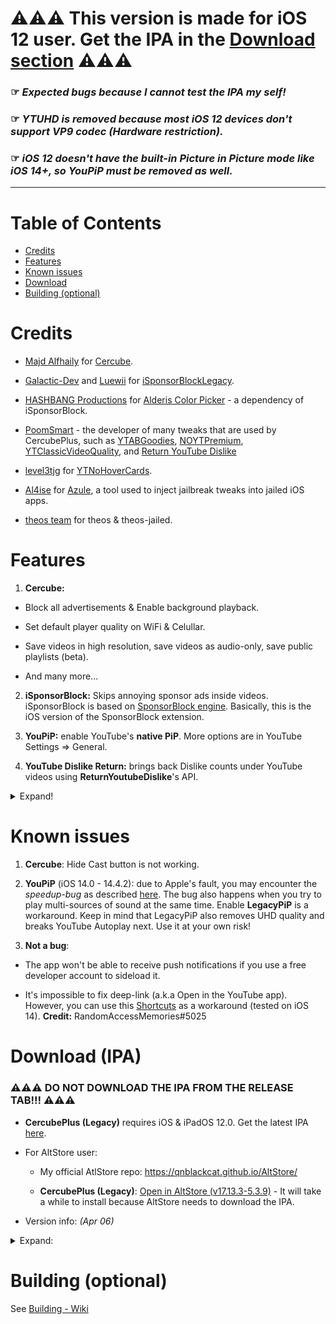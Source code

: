 # ⚠️⚠️⚠️ This version is made for iOS 12 user. Get the IPA in the [Download section](#download-ipa) ⚠️⚠️⚠️
### ☞ _Expected bugs because I cannot test the IPA my self!_
### ☞ _YTUHD is removed because most iOS 12 devices don't support VP9 codec (Hardware restriction)._
### ☞ _iOS 12 doesn't have the built-in Picture in Picture mode like iOS 14+, so YouPiP must be removed as well._
***

# Table of Contents
* [Credits](#credits)
* [Features](#features)
* [Known issues](#known-issues)
* [Download](#download-ipa)
* [Building (optional)](#building-optional)


# Credits

- [Majd Alfhaily](https://twitter.com/freemanrepo?s=21) for [Cercube](https://apt.alfhaily.me/depiction/FDXO5R).

- [Galactic-Dev](https://github.com/Galactic-Dev) and [Luewii](https://github.com/Luewii) for [iSponsorBlockLegacy](https://github.com/Galactic-Dev/iSponsorBlockLegacy).

- [HASHBANG Productions](https://github.com/hbang) for [Alderis Color Picker](https://github.com/hbang/Alderis) - a dependency of iSponsorBlock.

- [PoomSmart](https://twitter.com/poomsmart?s=21) - the developer of many tweaks that are used by CercubePlus, such as [YTABGoodies](https://poomsmart.github.io/repo/depictions/ytabgoodies.html), [NOYTPremium](https://poomsmart.github.io/repo/depictions/noytpremium.html), [YTClassicVideoQuality](https://poomsmart.github.io/repo/depictions/ytclassicvideoquality.html), and [Return YouTube Dislike](https://github.com/PoomSmart/Return-YouTube-Dislikes)

- [level3tjg](https://twitter.com/level3tjg?s=21) for [YTNoHoverCards](https://github.com/level3tjg/YTNoHoverCards).

- [Al4ise](https://github.com/Al4ise) for [Azule](https://github.com/Al4ise/Azule), a tool used to inject jailbreak tweaks into jailed iOS apps.

- [theos team](https://github.com/theos/theos) for theos & theos-jailed.


# Features

1. **Cercube:**

- Block all advertisements & Enable background playback.

- Set default player quality on WiFi & Celullar.

- Save videos in high resolution, save videos as audio-only, save public playlists (beta).

- And many more...

2. **iSponsorBlock:** Skips annoying sponsor ads inside videos. iSponsorBlock is based on [SponsorBlock engine](https://sponsor.ajay.app/). Basically, this is the iOS version of the SponsorBlock extension.

3. **YouPiP:** enable YouTube's **native PiP**. More options are in YouTube Settings => General.

4. **YouTube Dislike Return:** brings back Dislike counts under YouTube videos using **ReturnYoutubeDislike**'s API.

<details>
  <summary>Expand!</summary>

5. **YTClassicVideoQuality:** since YouTube v16.xx, you need one more step to change the video quality. YTClassicVideoQuality brings back the old video quality selector, which is a lot better than the new one.

6. **YTNoHoverCards:** offer an option to enable/disable the annoying suggested videos show up at the end of the videos.

7. **YTABGoodies:** allow you to disable some YouTube A/B testing features. It is a combination of several tweaks, such as:

- YouAreThere: disable "Video paused. Continue watching?" popup in the YouTube app when you play a long video.

- YouRememberCaption: make YouTube remember your video caption setting (if not already).

- YTNoCheckLocalNetwork: block the Local Network permission popup.

8. **NOYTPremium:** remove YouTube Premium upsell alerts.
</details>


# Known issues

1. **Cercube**: Hide Cast button is not working.

2. **YouPiP** (iOS 14.0 - 14.4.2): due to Apple's fault, you may encounter the *speedup-bug* as described [here](https://drive.google.com/file/d/1NKdv1fr_KRWgD8nhkMDfG2eLBnbdeVtX/view?usp=sharing). The bug also happens when you try to play multi-sources of sound at the same time. Enable **LegacyPiP** is a workaround. Keep in mind that LegacyPiP also removes UHD quality and breaks YouTube Autoplay next. Use it at your own risk!

3. **Not a bug**: 

- The app won't be able to receive push notifications if you use a free developer account to sideload it. 

- It's impossible to fix deep-link (a.k.a Open in the YouTube app). However, you can use this [Shortcuts](https://shortcutsgallery.com/shortcuts/open-in-youtube/) as a workaround (tested on iOS 14). **Credit:** RandomAccessMemories#5025


# Download (IPA)
### ⚠️⚠️⚠️ DO NOT DOWNLOAD THE IPA FROM THE RELEASE TAB!!! ⚠️⚠️⚠️

- **CercubePlus (Legacy)** requires iOS & iPadOS 12.0. Get the latest IPA [here](https://27man-my.sharepoint.com/:u:/g/personal/qn____27man_onmicrosoft_com/Edmi2kedT8ZHp8nFXksTVrMBIEF1TsTOeDgeUkFmE2PQow?download=1). 

- For AltStore user: 
  - My official AtlStore repo: https://qnblackcat.github.io/AltStore/

  - **CercubePlus (Legacy)**: [Open in AltStore (v17.13.3-5.3.9)](https://tinyurl.com/5xzprbad) - It will take a while to install because AltStore needs to download the IPA.

- Version info: _(Apr 06)_
<details>
  <summary>Expand:</summary>
  
| **Tweaks/App** | **Version** | **Open source** |
| :------------: | :----------:| :-------------: |
| **YouTube** | 17.13.3 | ✖︎ |
| **Cercube** | 5.3.9 | ✖︎ |
| **Return YouTube Dislike** | 1.6.4 | [✔︎](https://github.com/PoomSmart/Return-YouTube-Dislikes) |
| **iSponsorBlockLegacy** | 1.0-13 | [✔︎](https://github.com/Galactic-Dev/iSponsorBlockLegacy) |
| **Alderis Color Picker** | 1.1.2| [✔︎](https://github.com/hbang/Alderis) |
| **YTABGoodies** | 1.0 | [✔︎](https://poomsmart.github.io/repo/depictions/ytabgoodies.html) |
| **NoYTPremium** | 1.0.2 | [✔︎](https://github.com/PoomSmart/NoYTPremium) |
| **YTClassicVideoQuality** | 1.0.1 | [✔︎](https://github.com/PoomSmart/YTClassicVideoQuality) |
| **YTNoHoverCards** | 0.0.3 | [✔︎](https://github.com/level3tjg/YTNoHoverCards) |
</details>

# Building (optional)

See [Building - Wiki](https://github.com/qnblackcat/CercubePlus/wiki/Building)
